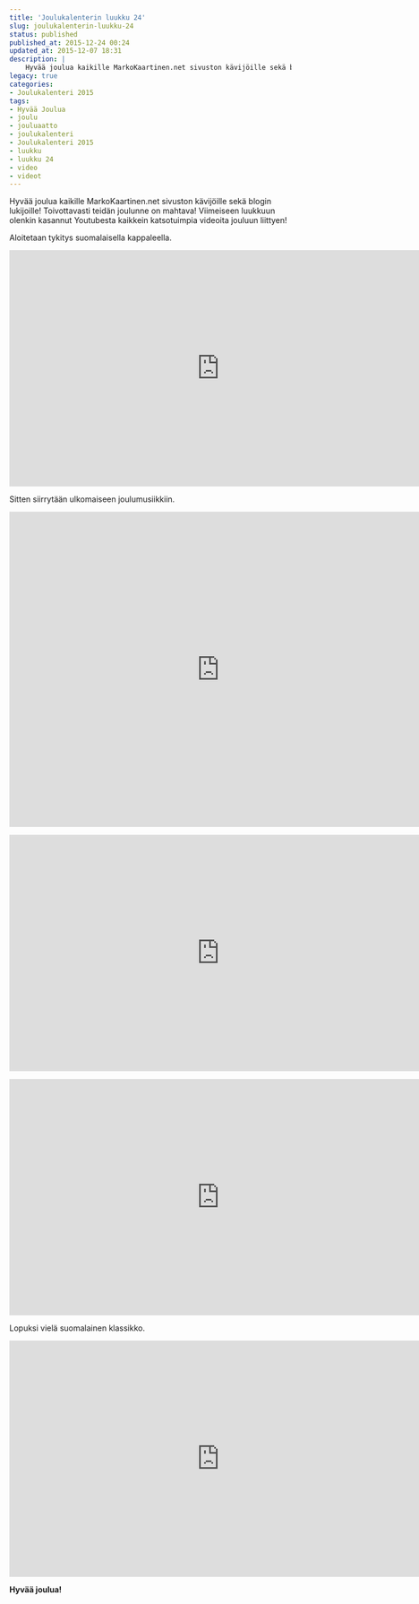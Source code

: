 ```yaml
---
title: 'Joulukalenterin luukku 24'
slug: joulukalenterin-luukku-24
status: published
published_at: 2015-12-24 00:24
updated_at: 2015-12-07 18:31
description: |
    Hyvää joulua kaikille MarkoKaartinen.net sivuston kävijöille sekä blogin lukijoille! Toivottavasti teidän joulunne on mahtava! Viimeiseen luukkuun olenkin kasannut Youtubesta kaikkein katsotuimpia videoita jouluun liittyen!
legacy: true
categories:
- Joulukalenteri 2015
tags:
- Hyvää Joulua
- joulu
- jouluaatto
- joulukalenteri
- Joulukalenteri 2015
- luukku
- luukku 24
- video
- videot
---
```


<p>Hyvää joulua kaikille MarkoKaartinen.net sivuston kävijöille sekä blogin lukijoille! Toivottavasti teidän joulunne on mahtava! Viimeiseen luukkuun olenkin kasannut Youtubesta kaikkein katsotuimpia videoita jouluun liittyen!</p>
<p>Aloitetaan tykitys suomalaisella kappaleella.</p>
<p><iframe loading="lazy" title="Raskasta Joulua - Tulkoon joulu" width="750" height="422" src="https://www.youtube.com/embed/2s_QgMCW9ks?feature=oembed" frameborder="0" allow="accelerometer; autoplay; clipboard-write; encrypted-media; gyroscope; picture-in-picture" allowfullscreen></iframe></p>
<p>Sitten siirrytään ulkomaiseen joulumusiikkiin.</p>
<p><iframe loading="lazy" title="Mariah Carey - All I Want For Christmas Is You (Official Video)" width="750" height="563" src="https://www.youtube.com/embed/yXQViqx6GMY?feature=oembed" frameborder="0" allow="accelerometer; autoplay; clipboard-write; encrypted-media; gyroscope; picture-in-picture" allowfullscreen></iframe></p>
<p><iframe loading="lazy" title="Wham! - Last Christmas (Official Video)" width="750" height="422" src="https://www.youtube.com/embed/E8gmARGvPlI?feature=oembed" frameborder="0" allow="accelerometer; autoplay; clipboard-write; encrypted-media; gyroscope; picture-in-picture" allowfullscreen></iframe></p>
<p><iframe loading="lazy" title="Crazy Frog - Last Christmas (Official Video)" width="750" height="422" src="https://www.youtube.com/embed/S6rZtIipew8?feature=oembed" frameborder="0" allow="accelerometer; autoplay; clipboard-write; encrypted-media; gyroscope; picture-in-picture" allowfullscreen></iframe></p>
<p>Lopuksi vielä suomalainen klassikko.</p>
<p><iframe loading="lazy" title="Joululaulu: Tonttujen Jouluyö: Tip Tap (Soihdut sammuu) Joulupukki Joulupukin pajakylä Rovaniemi" width="750" height="422" src="https://www.youtube.com/embed/PI1s1uR9cms?feature=oembed" frameborder="0" allow="accelerometer; autoplay; clipboard-write; encrypted-media; gyroscope; picture-in-picture" allowfullscreen></iframe></p>
<p><strong>Hyvää joulua!</strong></p>